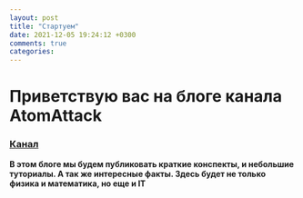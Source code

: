 ```yaml
---
layout: post
title: "Стартуем"
date: 2021-12-05 19:24:12 +0300
comments: true
categories: 
---
```

# Приветствую вас на блоге канала AtomAttack
### [Канал](https://www.youtube.com/channel/UCpNs2n8XbVRtm0PuTpD8thQ)

  **В этом блоге мы будем публиковать краткие конспекты, и небольшие туториалы. А так же интересные факты. Здесь будет не только физика и математика, но еще и IT**
  